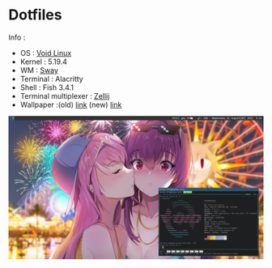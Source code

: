  # Dotfiles

Info :
- OS : [Void Linux](https://voidlinux.org/)
- Kernel : 5.19.4
- WM : [Sway](https://swaywm.org/)
- Terminal : Alacritty
- Shell : Fish 3.4.1
- Terminal multiplexer : [Zellij](https://www.zellij.dev)
- Wallpaper :(old) [link](https://www.pixiv.net/en/artworks/89446377) (new) [link](https://www.pixiv.net/en/artworks/98616585)

<img src="desktop.png">
